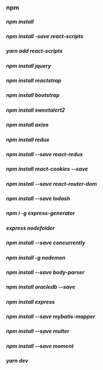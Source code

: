 ### npm 
##### npm install
##### npm install -save react-scripts
##### yarn add react-scripts

##### npm install jquery 
##### npm install reactstrap
##### npm install bootstrap
##### npm install sweetalert2
##### npm install axios
##### npm install redux
##### npm install --save react-redux
##### npm install react-cookies --save
##### npm install --save react-router-dom
##### npm install --save lodash

##### npm i -g express-generator
##### express nodefolder

##### npm install --save concurrently
##### npm install -g nodemon
##### npm install --save body-parser

##### npm install oracledb --save
##### npm install express
##### npm install --save mybatis-mapper

##### npm install --save multer
##### npm install --save moment

##### yarn dev
